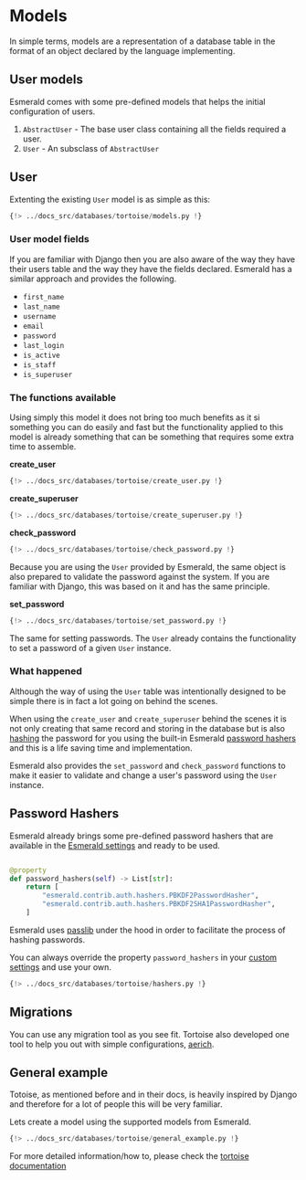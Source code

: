 # Models

In simple terms, models are a representation of a database table in the format of an object declared by the language
implementing.

## User models

Esmerald comes with some pre-defined models that helps the initial configuration of users.

1. `AbstractUser` - The base user class containing all the fields required a user.
2. `User` - An subsclass of `AbstractUser`

## User

Extenting the existing `User` model is as simple as this: 

```python
{!> ../docs_src/databases/tortoise/models.py !}
```

### User model fields

If you are familiar with Django then you are also aware of the way they have their users table and the way they
have the fields declared. Esmerald has a similar approach and provides the following.

* `first_name`
* `last_name`
* `username`
* `email`
* `password`
* `last_login`
* `is_active`
* `is_staff`
* `is_superuser`

### The functions available

Using simply this model it does not bring too much benefits as it si something you can do easily and fast but the
functionality applied to this model is already something that can be something that requires some extra time to
assemble.

**create_user**

```python
{!> ../docs_src/databases/tortoise/create_user.py !}
```

**create_superuser**

```python
{!> ../docs_src/databases/tortoise/create_superuser.py !}
```

**check_password**

```python hl_lines="21"
{!> ../docs_src/databases/tortoise/check_password.py !}
```

Because you are using the `User` provided by Esmerald, the same object is also prepared to validate
the password against the system. If you are familiar with Django, this was based on it and has the
same principle.

**set_password**

```python hl_lines="21"
{!> ../docs_src/databases/tortoise/set_password.py !}
```

The same for setting passwords. The `User` already contains the functionality to set a password of
a given `User` instance.

### What happened

Although the way of using the `User` table was intentionally designed to be simple there is in fact a lot going
on behind the scenes.

When using the `create_user` and `create_superuser` behind the scenes it is not only creating that same record and
storing in the database but is also <a href='https://nordpass.com/blog/password-hash/' target='_blank'>hashing</a>
the password for you using the built-in Esmerald [password hashers](#password-hashers) and this is a life saving
time and implementation.

Esmerald also provides the `set_password` and `check_password` functions to make it easier to
validate and change a user's password using the `User` instance.

## Password Hashers

Esmerald already brings some pre-defined password hashers that are available in the
[Esmerald settings](../../application/settings.md) and ready to be used.

```python

@property
def password_hashers(self) -> List[str]:
    return [
        "esmerald.contrib.auth.hashers.PBKDF2PasswordHasher",
        "esmerald.contrib.auth.hashers.PBKDF2SHA1PasswordHasher",
    ]

```

Esmerald uses <a href='https://passlib.readthedocs.io/en/stable/' target='_blank'>passlib</a> under the hood
in order to facilitate the process of hashing passwords.

You can always override the property `password_hashers` in your
[custom settings](../../application/settings.md#custom-settings) and use your own.

```python
{!> ../docs_src/databases/tortoise/hashers.py !}
```

## Migrations

You can use any migration tool as you see fit. Tortoise also developed one tool to help you out with simple
configurations, <a href='https://github.com/tortoise/aerich' target='_blank'>aerich</a>.

## General example

Totoise, as mentioned before and in their docs, is heavily inspired by Django and therefore for a lot of people this
will be very familiar.

Lets create a model using the supported models from Esmerald.

```python
{!> ../docs_src/databases/tortoise/general_example.py !}
```

For more detailed information/how to, please check the [tortoise documentation](https://tortoise.github.io/)
